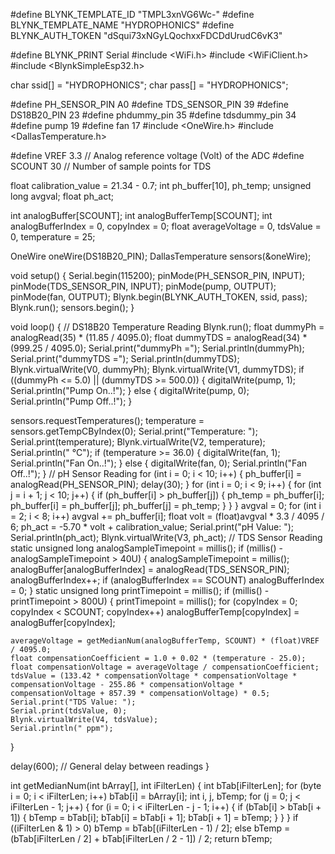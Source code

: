 #define BLYNK_TEMPLATE_ID "TMPL3xnVG6Wc-"
#define BLYNK_TEMPLATE_NAME "HYDROPHONICS"
#define BLYNK_AUTH_TOKEN "dSqui73xNGyLQochxxFDCDdUrudC6vK3"

#define BLYNK_PRINT Serial
#include <WiFi.h>
#include <WiFiClient.h>
#include <BlynkSimpleEsp32.h>

char ssid[] = "HYDROPHONICS";
char pass[] = "HYDROPHONICS";

#define PH_SENSOR_PIN A0
#define TDS_SENSOR_PIN 39
#define DS18B20_PIN 23
#define phdummy_pin 35
#define tdsdummy_pin 34
#define pump 19
#define fan 17
#include <OneWire.h>
#include <DallasTemperature.h>

#define VREF 3.3   // Analog reference voltage (Volt) of the ADC
#define SCOUNT 30  // Number of sample points for TDS

float calibration_value = 21.34 - 0.7;
int ph_buffer[10], ph_temp;
unsigned long avgval;
float ph_act;

int analogBuffer[SCOUNT];
int analogBufferTemp[SCOUNT];
int analogBufferIndex = 0, copyIndex = 0;
float averageVoltage = 0, tdsValue = 0, temperature = 25;

OneWire oneWire(DS18B20_PIN);
DallasTemperature sensors(&oneWire);

void setup() {
  Serial.begin(115200);
  pinMode(PH_SENSOR_PIN, INPUT);
  pinMode(TDS_SENSOR_PIN, INPUT);
  pinMode(pump, OUTPUT);
  pinMode(fan, OUTPUT);
  Blynk.begin(BLYNK_AUTH_TOKEN, ssid, pass);
  Blynk.run();
  sensors.begin();
}

void loop() {
  // DS18B20 Temperature Reading
  Blynk.run();
  float dummyPh = analogRead(35) * (11.85 / 4095.0);
  float dummyTDS = analogRead(34) * (999.25 / 4095.0);
  Serial.print("dummyPh =");
  Serial.println(dummyPh);
  Serial.print("dummyTDS =");
  Serial.println(dummyTDS);
  Blynk.virtualWrite(V0, dummyPh);
  Blynk.virtualWrite(V1, dummyTDS);
  if ((dummyPh <= 5.0) || (dummyTDS >= 500.0)) {
    digitalWrite(pump, 1);
    Serial.println("Pump On..!");
  } else {
    digitalWrite(pump, 0);
    Serial.println("Pump Off..!");
  }

  sensors.requestTemperatures();
  temperature = sensors.getTempCByIndex(0);
  Serial.print("Temperature: ");
  Serial.print(temperature);
  Blynk.virtualWrite(V2, temperature);
  Serial.println(" °C");
  if (temperature >= 36.0) {
    digitalWrite(fan, 1);
    Serial.println("Fan On..!");
  } else {
    digitalWrite(fan, 0);
    Serial.println("Fan Off..!");
  }
  // pH Sensor Reading
  for (int i = 0; i < 10; i++) {
    ph_buffer[i] = analogRead(PH_SENSOR_PIN);
    delay(30);
  }
  for (int i = 0; i < 9; i++) {
    for (int j = i + 1; j < 10; j++) {
      if (ph_buffer[i] > ph_buffer[j]) {
        ph_temp = ph_buffer[i];
        ph_buffer[i] = ph_buffer[j];
        ph_buffer[j] = ph_temp;
      }
    }
  }
  avgval = 0;
  for (int i = 2; i < 8; i++)
    avgval += ph_buffer[i];
  float volt = (float)avgval * 3.3 / 4095 / 6;
  ph_act = -5.70 * volt + calibration_value;
  Serial.print("pH Value: ");
  Serial.println(ph_act);
  Blynk.virtualWrite(V3, ph_act);
  // TDS Sensor Reading
  static unsigned long analogSampleTimepoint = millis();
  if (millis() - analogSampleTimepoint > 40U) {
    analogSampleTimepoint = millis();
    analogBuffer[analogBufferIndex] = analogRead(TDS_SENSOR_PIN);
    analogBufferIndex++;
    if (analogBufferIndex == SCOUNT)
      analogBufferIndex = 0;
  }
  static unsigned long printTimepoint = millis();
  if (millis() - printTimepoint > 800U) {
    printTimepoint = millis();
    for (copyIndex = 0; copyIndex < SCOUNT; copyIndex++)
      analogBufferTemp[copyIndex] = analogBuffer[copyIndex];

    averageVoltage = getMedianNum(analogBufferTemp, SCOUNT) * (float)VREF / 4095.0;
    float compensationCoefficient = 1.0 + 0.02 * (temperature - 25.0);
    float compensationVoltage = averageVoltage / compensationCoefficient;
    tdsValue = (133.42 * compensationVoltage * compensationVoltage * compensationVoltage - 255.86 * compensationVoltage * compensationVoltage + 857.39 * compensationVoltage) * 0.5;
    Serial.print("TDS Value: ");
    Serial.print(tdsValue, 0);
    Blynk.virtualWrite(V4, tdsValue);
    Serial.println(" ppm");
  }

  delay(600);  // General delay between readings
}

int getMedianNum(int bArray[], int iFilterLen) {
  int bTab[iFilterLen];
  for (byte i = 0; i < iFilterLen; i++)
    bTab[i] = bArray[i];
  int i, j, bTemp;
  for (j = 0; j < iFilterLen - 1; j++) {
    for (i = 0; i < iFilterLen - j - 1; i++) {
      if (bTab[i] > bTab[i + 1]) {
        bTemp = bTab[i];
        bTab[i] = bTab[i + 1];
        bTab[i + 1] = bTemp;
      }
    }
  }
  if ((iFilterLen & 1) > 0)
    bTemp = bTab[(iFilterLen - 1) / 2];
  else
    bTemp = (bTab[iFilterLen / 2] + bTab[iFilterLen / 2 - 1]) / 2;
  return bTemp;
